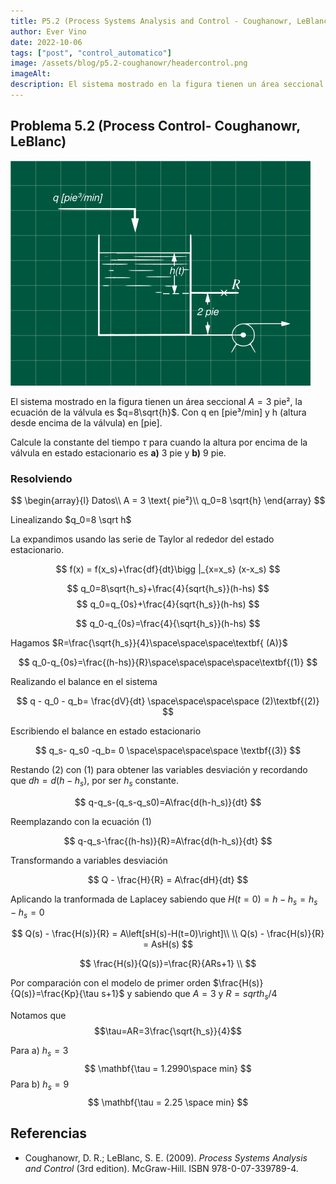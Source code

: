 ```yaml
---
title: P5.2 (Process Systems Analysis and Control - Coughanowr, LeBlanc)
author: Ever Vino
date: 2022-10-06
tags: ["post", "control_automatico"]
image: /assets/blog/p5.2-coughanowr/headercontrol.png
imageAlt: 
description: El sistema mostrado en la figura tienen un área seccional A=3 pie², la ecuación de la válvula es q=8h^(1/2). Con q en [pie³/min] y h (altura desde encima de la válvula) en [pie]....
---
```

## Problema 5.2 (Process Control- Coughanowr, LeBlanc)

![p5.9](../..//assets/blog/p5.2-coughanowr/headercontrol.png)

El sistema mostrado en la figura tienen un área seccional $A=3\text{ pie²}$, la ecuación de la válvula es $q=8\sqrt{h}$. Con q en [pie³/min] y h (altura desde encima de la válvula) en [pie].

Calcule la constante del tiempo $\tau$ para cuando la altura por encima de la válvula en estado estacionario es **a)** 3 pie y **b)** 9 pie.

### Resolviendo

$$
\begin{array}{l}
Datos\\
A = 3 \text{ pie²}\\
q_0=8 \sqrt{h}
\end{array}
$$

Linealizando $q_0=8 \sqrt h$

La expandimos usando las serie de Taylor al rededor del estado estacionario.

$$
f(x) = f(x_s)+\frac{df}{dt}\bigg |_{x=x_s} (x-x_s)
$$

$$
q_0=8\sqrt{h_s}+\frac{4}{sqrt{h_s}}(h-hs)
$$
$$
q_0=q_{0s}+\frac{4}{sqrt{h_s}}(h-hs)
$$

$$
q_0-q_{0s}=\frac{4}{\sqrt{h_s}}(h-hs)
$$

Hagamos $R=\frac{\sqrt{h_s}}{4}\space\space\space\textbf{ (A)}$

$$
q_0-q_{0s}=\frac{(h-hs)}{R}\space\space\space\space\textbf{(1)}
$$

Realizando el balance en el sistema

$$
q - q_0 - q_b= \frac{dV}{dt} \space\space\space\space (2)\textbf{(2)}
$$

Escribiendo el balance en estado estacionario

$$
q_s- q_s0 -q_b= 0 \space\space\space\space \textbf{(3)}
$$

Restando (2) con (1) para obtener las variables desviación y recordando que $dh=d(h-h_s)$, por ser $h_s$ constante.

$$
q-q_s-(q_s-q_s0)=A\frac{d(h-h_s)}{dt}
$$

Reemplazando con la ecuación (1)

$$
q-q_s-\frac{(h-hs)}{R}=A\frac{d(h-h_s)}{dt}
$$

Transformando a variables desviación

$$
Q - \frac{H}{R} = A\frac{dH}{dt}
$$

Aplicando la tranformada de Laplacey sabiendo que $H(t=0)= h-h_s=h_s-h_s=0$

$$
Q(s) - \frac{H(s)}{R} = A\left[sH(s)-H(t=0)\right]\\
\\
Q(s) - \frac{H(s)}{R} = AsH(s)
$$

$$
\frac{H(s)}{Q(s)}=\frac{R}{ARs+1} \\
$$

Por comparación con el modelo de primer orden $\frac{H(s)}{Q(s)}=\frac{Kp}{\tau s+1}$ y sabiendo que $A=3$ y $R = sqrt{h_s}/4$

Notamos que
$$\tau=AR=3\frac{\sqrt{h_s}}{4}$$

Para a) $h_s=3$
$$
\mathbf{\tau = 1.2990\space min}
$$
Para b) $h_s=9$
$$
\mathbf{\tau = 2.25 \space min}
$$

## Referencias

* Coughanowr, D. R.; LeBlanc, S. E. (2009). _Process Systems Analysis and Control_ (3rd edition). McGraw-Hill. ISBN 978-0-07-339789-4.